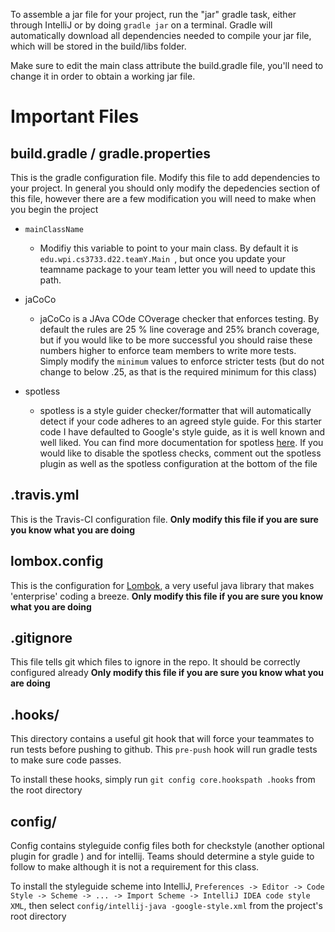 To assemble a jar file for your project, run the "jar" gradle task, either through IntelliJ or by doing
`gradle jar` on a terminal. Gradle will automatically download all dependencies needed to compile your jar file, which
will be stored in the build/libs folder.

Make sure to edit the main class attribute the build.gradle file, you'll need to change it in order to obtain a working
jar file.

# Important Files

## build.gradle / gradle.properties

This is the gradle configuration file. Modify this file to add dependencies to your project. In general you should only
modify the depedencies section of this file, however there are a few modification you will need to make when you begin
the project

- `mainClassName`
    - Modifiy this variable to point to your main class. By default it is `edu.wpi.cs3733.d22.teamY.Main
      `, but once you update your teamname package to your team letter you will need to update this path.

- jaCoCo
    - jaCoCo is a JAva COde COverage checker that enforces testing. By default the rules are 25 % line coverage and 25%
      branch coverage, but if you would like to be more successful you should raise these numbers higher to enforce team
      members to write more tests. Simply modify the `minimum` values to enforce stricter tests (but do not change to
      below .25, as that is the required minimum for this class)
- spotless
    - spotless is a style guider checker/formatter that will automatically detect if your code adheres to an agreed
      style guide. For this starter code I have defaulted to Google's style guide, as it is well known and well liked.
      You can find more documentation for spotless
      [here](https://github.com/diffplug/spotless). If you would like to disable the spotless checks, comment out the
      spotless plugin as well as the spotless configuration at the bottom of the file

## .travis.yml

This is the Travis-CI configuration file. **Only modify this file if you are sure you know what you are doing**

## lombox.config

This is the configuration for [Lombok](https://projectlombok.org/), a very useful java library that makes 'enterprise'
coding a breeze. **Only modify this file if you are sure you know what you are doing**

## .gitignore

This file tells git which files to ignore in the repo. It should be correctly configured already
**Only modify this file if you are sure you know what you are doing**

## .hooks/

This directory contains a useful git hook that will force your teammates to run tests before pushing to github.
This `pre-push` hook will run gradle tests to make sure code passes.

To install these hooks, simply run `git config core.hookspath .hooks` from the root directory

## config/

Config contains styleguide config files both for checkstyle (another optional plugin for gradle
) and for intellij. Teams should determine a style guide to follow to make although it is not a requirement for this
class.

To install the styleguide scheme into
IntelliJ, `Preferences -> Editor -> Code Style -> Scheme -> ... -> Import Scheme -> IntelliJ IDEA code style XML`, then
select `config/intellij-java -google-style.xml` from the project's root directory 
